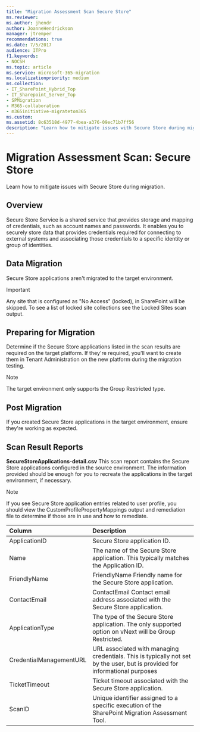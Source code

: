 ```yaml
---
title: "Migration Assessment Scan Secure Store"
ms.reviewer: 
ms.author: jhendr
author: JoanneHendrickson
manager: jtremper
recommendations: true
ms.date: 7/5/2017
audience: ITPro
f1.keywords:
- NOCSH
ms.topic: article
ms.service: microsoft-365-migration
ms.localizationpriority: medium
ms.collection:
- IT_SharePoint_Hybrid_Top
- IT_Sharepoint_Server_Top
- SPMigration
- M365-collaboration
- m365initiative-migratetom365
ms.custom:
ms.assetid: 8c63518d-4977-4bea-a376-09ec71b7ff56
description: "Learn how to mitigate issues with Secure Store during migration."
---
```


# Migration Assessment Scan: Secure Store

Learn how to mitigate issues with Secure Store during migration.
  
## Overview

Secure Store Service is a shared service that provides storage and mapping of credentials, such as account names and passwords. It enables you to securely store data that provides credentials required for connecting to external systems and associating those credentials to a specific identity or group of identities.
  
## Data Migration

Secure Store applications aren't migrated to the target environment.
  
> [!IMPORTANT]
> Any site that is configured as "No Access" (locked), in SharePoint will be skipped. To see a list of locked site collections see the Locked Sites scan output. 
  
## Preparing for Migration

Determine if the Secure Store applications listed in the scan results are required on the target platform. If they're required, you'll want to create them in Tenant Administration on the new platform during the migration testing.
  
> [!NOTE]
> The target environment only supports the Group Restricted type. 
  
## Post Migration

If you created Secure Store applications in the target environment, ensure they're working as expected.
  
## Scan Result Reports

 **SecureStoreApplications-detail.csv** This scan report contains the Secure Store applications configured in the source environment. The information provided should be enough for you to recreate the applications in the target environment, if necessary. 
  
> [!NOTE]
> If you see Secure Store application entries related to user profile, you should view the CustomProfilePropertyMappings output and remediation file to determine if those are in use and how to remediate. 
  
|**Column**|**Description**|
|:-----|:-----|
|ApplicationID  <br/> |Secure Store application ID.  <br/> |
|Name  <br/> |The name of the Secure Store application. This typically matches the Application ID.  <br/> |
|FriendlyName  <br/> |FriendlyName Friendly name for the Secure Store application.  <br/> |
|ContactEmail  <br/> |ContactEmail Contact email address associated with the Secure Store application.  <br/> |
|ApplicationType  <br/> |The type of the Secure Store application. The only supported option on vNext will be Group Restricted.  <br/> |
|CredentialManagementURL  <br/> |URL associated with managing credentials. This is typically not set by the user, but is provided for informational purposes  <br/> |
|TicketTimeout  <br/> |Ticket timeout associated with the Secure Store application.  <br/> |
|ScanID  <br/> |Unique identifier assigned to a specific execution of the SharePoint Migration Assessment Tool.  <br/> |
   

